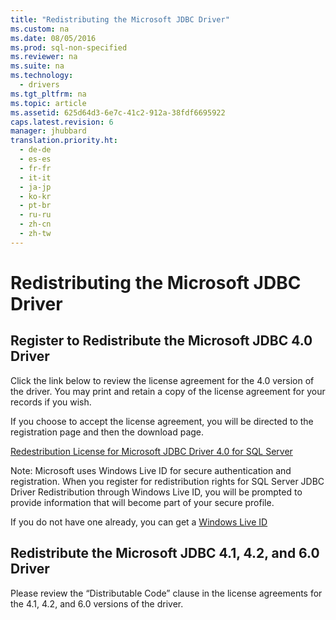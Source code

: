 ```yaml
---
title: "Redistributing the Microsoft JDBC Driver"
ms.custom: na
ms.date: 08/05/2016
ms.prod: sql-non-specified
ms.reviewer: na
ms.suite: na
ms.technology: 
  - drivers
ms.tgt_pltfrm: na
ms.topic: article
ms.assetid: 625d64d3-6e7c-41c2-912a-38fdf6695922
caps.latest.revision: 6
manager: jhubbard
translation.priority.ht: 
  - de-de
  - es-es
  - fr-fr
  - it-it
  - ja-jp
  - ko-kr
  - pt-br
  - ru-ru
  - zh-cn
  - zh-tw
---
```

# Redistributing the Microsoft JDBC Driver
    
## Register to Redistribute the Microsoft JDBC 4.0 Driver  
 Click the link below to review the license agreement for the 4.0 version of the driver.  You may print and retain a copy of the license agreement for your records if you wish.  
  
 If you choose to accept the license agreement, you will be directed to the registration page and then the download page.  
  
 [Redestribution License for Microsoft JDBC Driver 4.0 for SQL Server](https://msdn.microsoft.com/sqlserver/jj589698)  
  
 Note: Microsoft uses Windows Live ID for secure authentication and registration. When you register for redistribution rights for SQL Server JDBC Driver Redistribution through Windows Live ID, you will be prompted to provide information that will become part of your secure profile.  
  
 If you do not have one already, you can get a  [Windows Live ID](https://signup.live.com/)  
  

## Redistribute the Microsoft JDBC 4.1, 4.2, and 6.0 Driver
Please review the “Distributable Code” clause in the license agreements for the 4.1, 4.2, and 6.0 versions of the driver.
  